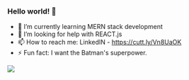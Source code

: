 ### Hello world! 👋


- 🌱 I’m currently learning MERN stack development
- 🤔 I’m looking for help with REACT.js
- 📫 How to reach me: LinkedIN - https://cutt.ly/Vn8UaOK
- ⚡ Fun fact: I want the Batman's superpower.


<img src="https://github-readme-stats.vercel.app/api?username=nazsakib&&show_icons=true&title_color=ffffff&icon_color=bb2acf&text_color=daf7dc&bg_color=151515">
